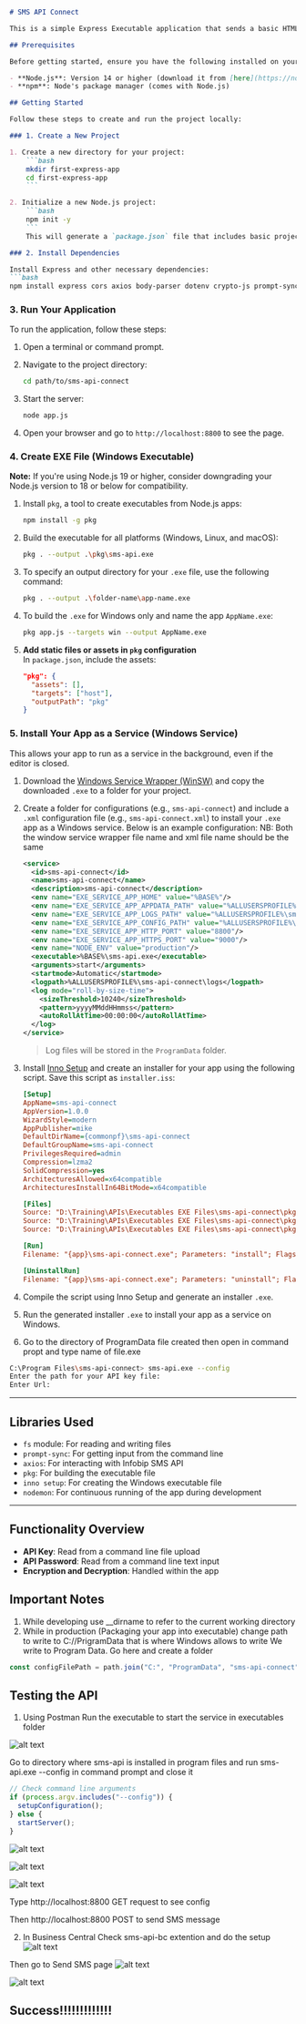 ```markdown
# SMS API Connect

This is a simple Express Executable application that sends a basic HTML response when accessed via the root route (`/`).

## Prerequisites

Before getting started, ensure you have the following installed on your machine:

- **Node.js**: Version 14 or higher (download it from [here](https://nodejs.org/))
- **npm**: Node's package manager (comes with Node.js)

## Getting Started

Follow these steps to create and run the project locally:

### 1. Create a New Project

1. Create a new directory for your project:
    ```bash
    mkdir first-express-app
    cd first-express-app
    ```

2. Initialize a new Node.js project:
    ```bash
    npm init -y
    ```
    This will generate a `package.json` file that includes basic project information.

### 2. Install Dependencies

Install Express and other necessary dependencies:
```bash
npm install express cors axios body-parser dotenv crypto-js prompt-sync cookie-parser nodemon
```

### 3. Run Your Application

To run the application, follow these steps:

1. Open a terminal or command prompt.
2. Navigate to the project directory:
    ```bash
    cd path/to/sms-api-connect
    ```

3. Start the server:
    ```bash
    node app.js
    ```

4. Open your browser and go to `http://localhost:8800` to see the page.

### 4. Create EXE File (Windows Executable)

**Note:** If you're using Node.js 19 or higher, consider downgrading your Node.js version to 18 or below for compatibility.

1. Install `pkg`, a tool to create executables from Node.js apps:
    ```bash
    npm install -g pkg
    ```

2. Build the executable for all platforms (Windows, Linux, and macOS):
    ```bash
    pkg . --output .\pkg\sms-api.exe
    ```

3. To specify an output directory for your `.exe` file, use the following command:
    ```bash
    pkg . --output .\folder-name\app-name.exe
    ```

4. To build the `.exe` for Windows only and name the app `AppName.exe`:
    ```bash
    pkg app.js --targets win --output AppName.exe
    ```

5. **Add static files or assets in `pkg` configuration**  
    In `package.json`, include the assets:
    ```json
    "pkg": {
      "assets": [],
      "targets": ["host"],
      "outputPath": "pkg"
    }
    ```

### 5. Install Your App as a Service (Windows Service)

This allows your app to run as a service in the background, even if the editor is closed.

1. Download the [Windows Service Wrapper (WinSW)](https://github.com/winsw/winsw/releases) and copy the downloaded `.exe` to a folder for your project.

2. Create a folder for configurations (e.g., `sms-api-connect`) and include a `.xml` configuration file (e.g., `sms-api-connect.xml`) to install your `.exe` app as a Windows service. Below is an example configuration:
NB: Both the window service wrapper file name and xml file name should be the same
    ```xml
    <service>
      <id>sms-api-connect</id>
      <name>sms-api-connect</name>
      <description>sms-api-connect</description>
      <env name="EXE_SERVICE_APP_HOME" value="%BASE%"/>
      <env name="EXE_SERVICE_APP_APPDATA_PATH" value="%ALLUSERSPROFILE%\sms-api-connect\"/>
      <env name="EXE_SERVICE_APP_LOGS_PATH" value="%ALLUSERSPROFILE%\sms-api-connect\logs"/>
      <env name="EXE_SERVICE_APP_CONFIG_PATH" value="%ALLUSERSPROFILE%\sms-api-connect\config"/>
      <env name="EXE_SERVICE_APP_HTTP_PORT" value="8800"/>
      <env name="EXE_SERVICE_APP_HTTPS_PORT" value="9000"/>
      <env name="NODE_ENV" value="production"/>
      <executable>%BASE%\sms-api.exe</executable>
      <arguments>start</arguments>
      <startmode>Automatic</startmode>
      <logpath>%ALLUSERSPROFILE%\sms-api-connect\logs</logpath>
      <log mode="roll-by-size-time">
        <sizeThreshold>10240</sizeThreshold>
        <pattern>yyyyMMddHHmmss</pattern>
        <autoRollAtTime>00:00:00</autoRollAtTime>
      </log>
    </service>
    ```

    > Log files will be stored in the `ProgramData` folder.

3. Install [Inno Setup](https://jrsoftware.org/isinfo.php) and create an installer for your app using the following script. Save this script as `installer.iss`:
    ```ini
    [Setup]
    AppName=sms-api-connect
    AppVersion=1.0.0
    WizardStyle=modern
    AppPublisher=mike
    DefaultDirName={commonpf}\sms-api-connect
    DefaultGroupName=sms-api-connect
    PrivilegesRequired=admin
    Compression=lzma2
    SolidCompression=yes
    ArchitecturesAllowed=x64compatible
    ArchitecturesInstallIn64BitMode=x64compatible

    [Files]
    Source: "D:\Training\APIs\Executables EXE Files\sms-api-connect\pkg\sms-api.exe"; DestDir: "{app}"; Flags: ignoreversion
    Source: "D:\Training\APIs\Executables EXE Files\sms-api-connect\pkg\sms-api-connect.exe"; DestDir: "{app}"; Flags: ignoreversion
    Source: "D:\Training\APIs\Executables EXE Files\sms-api-connect\pkg\sms-api-connect.xml"; DestDir: "{app}"; Flags: ignoreversion

    [Run]
    Filename: "{app}\sms-api-connect.exe"; Parameters: "install"; Flags: postinstall hidewizard runhidden

    [UninstallRun]
    Filename: "{app}\sms-api-connect.exe"; Parameters: "uninstall"; Flags: runhidden
    ```

4. Compile the script using Inno Setup and generate an installer `.exe`.

5. Run the generated installer `.exe` to install your app as a service on Windows.

6. Go to the directory of ProgramData file created then open in command propt and type name of file.exe
```bash
C:\Program Files\sms-api-connect> sms-api.exe --config
Enter the path for your API key file:
Enter Url:
```

---

## Libraries Used

- `fs` module: For reading and writing files
- `prompt-sync`: For getting input from the command line
- `axios`: For interacting with Infobip SMS API
- `pkg`: For building the executable file
- `inno setup`: For creating the Windows executable file
- `nodemon`: For continuous running of the app during development

---

## Functionality Overview

- **API Key**: Read from a command line file upload
- **API Password**: Read from a command line text input
- **Encryption and Decryption**: Handled within the app

## Important Notes
1. While developing use __dirname to refer to the current working directory
2. While in production (Packaging your app into executable) change path to write to C://PrigramData that is where Windows allows to write 
We write to Program Data. Go here and create a folder
```javascript
const configFilePath = path.join("C:", "ProgramData", "sms-api-connect", "config", "config.txt");
```

## Testing the API
1. Using Postman
Run the executable to start the service in executables folder

![alt text](image-6.png)

Go to directory where sms-api is installed in program files and run sms-api.exe --config in command prompt and close it

```javascript
// Check command line arguments
if (process.argv.includes("--config")) {
  setupConfiguration();
} else {
  startServer();
}
```

![alt text](image-3.png)

![alt text](image-4.png)

![alt text](image-5.png)

Type http://localhost:8800 GET request to see config

Then http://localhost:8800 POST to send SMS message

2. In Business Central
Check sms-api-bc extention and do the setup
![alt text](image.png)

Then go to Send SMS page
![alt text](image-1.png)

![alt text](image-7.png)

Success!!!!!!!!!!!!!
---
